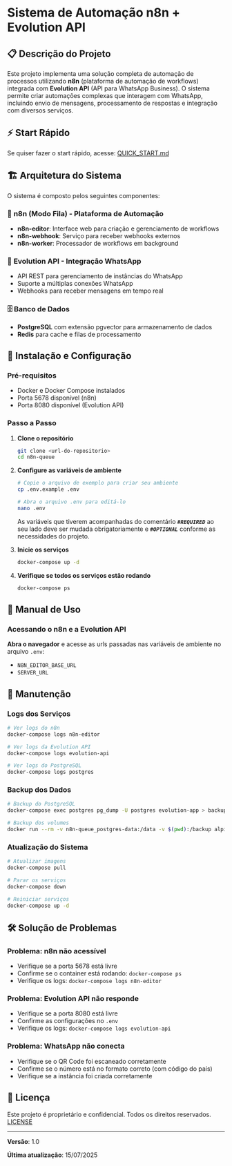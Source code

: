 # Sistema de Automação n8n + Evolution API

## 📋 Descrição do Projeto

Este projeto implementa uma solução completa de automação de processos utilizando **n8n** (plataforma de automação de workflows) integrada com **Evolution API** (API para WhatsApp Business). O sistema permite criar automações complexas que interagem com WhatsApp, incluindo envio de mensagens, processamento de respostas e integração com diversos serviços.

## ⚡ Start Rápido
Se quiser fazer o start rápido, acesse: [QUICK_START.md](https://github.com/rafaelcesar0/n8n-queue/blob/main/QUICK_START.md)

## 🏗️ Arquitetura do Sistema

O sistema é composto pelos seguintes componentes:

### 🔧 **n8n (Modo Fila)** - Plataforma de Automação
- **n8n-editor**: Interface web para criação e gerenciamento de workflows
- **n8n-webhook**: Serviço para receber webhooks externos
- **n8n-worker**: Processador de workflows em background

### 📱 **Evolution API** - Integração WhatsApp
- API REST para gerenciamento de instâncias do WhatsApp
- Suporte a múltiplas conexões WhatsApp
- Webhooks para receber mensagens em tempo real

### 🗄️ **Banco de Dados**
- **PostgreSQL** com extensão pgvector para armazenamento de dados
- **Redis** para cache e filas de processamento

## 🚀 Instalação e Configuração

### Pré-requisitos
- Docker e Docker Compose instalados
- Porta 5678 disponível (n8n)
- Porta 8080 disponível (Evolution API)

### Passo a Passo

1. **Clone o repositório**
    ```bash
    git clone <url-do-repositorio>
    cd n8n-queue
    ```

2. **Configure as variáveis de ambiente**
    ```bash
    # Copie o arquivo de exemplo para criar seu ambiente
    cp .env.example .env

    # Abra o arquivo .env para editá-lo
    nano .env
    ```

    As variáveis que tiverem acompanhadas do comentário   ***`#REQUIRED`*** ao seu lado deve ser mudada obrigatoriamente e  ***`#OPTIONAL`*** conforme as necessidades do projeto.


5. **Inicie os serviços**
    ```bash
    docker-compose up -d
    ```

6. **Verifique se todos os serviços estão rodando**
    ```bash
    docker-compose ps
    ```

## 📖 Manual de Uso

### Acessando o n8n e a Evolution API

**Abra o navegador** e acesse as urls passadas nas variáveis de ambiente no arquivo `.env`:
  - `N8N_EDITOR_BASE_URL`
  - `SERVER_URL`

## 🔧 Manutenção

### Logs dos Serviços
```bash
# Ver logs do n8n
docker-compose logs n8n-editor

# Ver logs da Evolution API
docker-compose logs evolution-api

# Ver logs do PostgreSQL
docker-compose logs postgres
```

### Backup dos Dados
```bash
# Backup do PostgreSQL
docker-compose exec postgres pg_dump -U postgres evolution-app > backup.sql

# Backup dos volumes
docker run --rm -v n8n-queue_postgres-data:/data -v $(pwd):/backup alpine tar czf /backup/postgres-backup.tar.gz -C /data .
```

### Atualização do Sistema
```bash
# Atualizar imagens
docker-compose pull

# Parar os serviços
docker-compose down

# Reiniciar serviços
docker-compose up -d
```

## 🛠️ Solução de Problemas

### Problema: n8n não acessível
- Verifique se a porta 5678 está livre
- Confirme se o container está rodando: `docker-compose ps`
- Verifique os logs: `docker-compose logs n8n-editor`

### Problema: Evolution API não responde
- Verifique se a porta 8080 está livre
- Confirme as configurações no `.env`
- Verifique os logs: `docker-compose logs evolution-api`

### Problema: WhatsApp não conecta
- Verifique se o QR Code foi escaneado corretamente
- Confirme se o número está no formato correto (com código do país)
- Verifique se a instância foi criada corretamente

## 📄 Licença

Este projeto é proprietário e confidencial. Todos os direitos reservados. [LICENSE](https://github.com/rafaelcesar0/n8n-queue/blob/main/LICENSE.txt)

---

**Versão**: 1.0

**Última atualização**: 15/07/2025